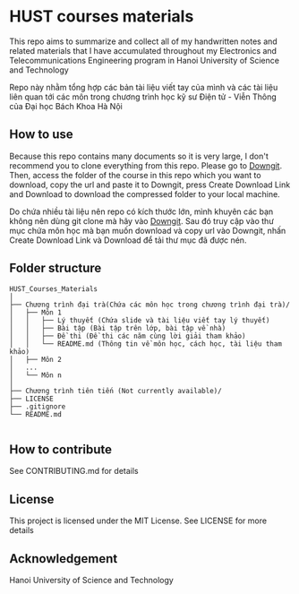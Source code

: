 # HUST courses materials

This repo aims to summarize and collect all of my handwritten notes and related materials that I have accumulated throughout my Electronics and Telecommunications Engineering program in Hanoi University of Science and Technology

Repo này nhằm tổng hợp các bản tài liệu viết tay của mình và các tài liệu liên quan tới các môn trong chương trình học kỹ sư Điện tử - Viễn Thông của Đại học Bách Khoa Hà Nội

## How to use

Because this repo contains many documents so it is very large, I don't recommend you to clone everything from this repo. Please go to [Downgit](https://downgit.github.io/#/home). Then, access the folder of the course in this repo which you want to download, copy the url and paste it to Downgit, press Create Download Link and Download to download the compressed folder to your local machine.

Do chứa nhiều tài liệu nên repo có kích thước lớn, mình khuyên các bạn không nên dùng git clone mà hãy vào [Downgit](https://downgit.github.io/#/home). Sau đó truy cập vào thư mục chứa môn học mà bạn muốn download và copy url vào Downgit, nhấn Create Download Link và Download để tải thư mục đã được nén.

## Folder structure

  ```
  HUST_Courses_Materials
  │
  ├── Chương trình đại trà(Chứa các môn học trong chương trình đại trà)/
  │   ├── Môn 1
  │   │   ├── Lý thuyết (Chứa slide và tài liệu viết tay lý thuyết)
  │   │   ├── Bài tập (Bài tập trên lớp, bài tập về nhà)
  │   │   ├── Đề thi (Đề thi các năm cùng lời giải tham khảo)
  │   │   └── README.md (Thông tin về môn học, cách học, tài liệu tham khảo)
  │   ├── Môn 2
  │   ...
  │   └── Môn n
  │
  ├── Chương trình tiên tiến (Not currently available)/
  ├── LICENSE
  ├── .gitignore
  └── README.md
   

 ```

## How to contribute

See CONTRIBUTING.md for details

## License

This project is licensed under the MIT License. See LICENSE for more details

## Acknowledgement

Hanoi University of Science and Technology
